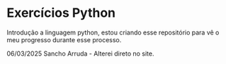 # Exercícios Python

 Introdução a linguagem python, estou criando esse repositório para vê o meu progresso durante esse processo.

 06/03/2025
 Sancho Arruda - Alterei direto no site. 
